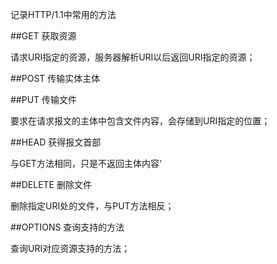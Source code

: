 记录HTTP/1.1中常用的方法

##GET 获取资源

请求URI指定的资源，服务器解析URI以后返回URI指定的资源；

##POST 传输实体主体

##PUT 传输文件

要求在请求报文的主体中包含文件内容，会存储到URI指定的位置；

##HEAD 获得报文首部

与GET方法相同，只是不返回主体内容‘

##DELETE 删除文件

删除指定URI处的文件，与PUT方法相反；

##OPTIONS 查询支持的方法

查询URI对应资源支持的方法；



